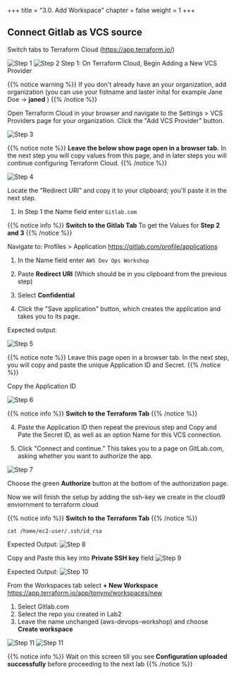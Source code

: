 +++
title = "3.0. Add Workspace"
chapter = false
weight = 1
+++

## Connect Gitlab as VCS source

Switch tabs to Terraform Cloud (https://app.terraform.io/)

![Step 1](/images/lab3/create_workspace.png)
![Step 2](/images/lab3/change_vcs.png)
Step 1: On Terraform Cloud, Begin Adding a New VCS Provider

{{% notice warning %}}
If you don't already have an your organization, add organization (you can use your fistname and laster inital for example Jane Doe -> __janed__ )
{{% /notice %}}


Open Terraform Cloud in your browser and navigate to the Settings > VCS Providers page for your organization. Click the "Add VCS Provider" button.

![Step 3](/images/lab3/choose_gitlab.png)

{{% notice note %}}
__Leave the below show page open in a browser tab.__ In the next step you will copy values from this page, and in later steps you will continue configuring Terraform Cloud.
{{% /notice %}}

![Step 4](/images/lab3/add_vcs_provider.png)

Locate the "Redirect URI" and copy it to your clipboard; you'll paste it in the next step.

1. In Step 1 the Name field enter `Gitlab.com`

{{% notice info %}}
__Switch to the Gitlab Tab__ To get the Values for __Step 2 and 3__
{{% /notice %}}

Navigate to: Profiles > Application  https://gitlab.com/profile/applications

1. In the Name field enter `AWS Dev Ops Workshop`

2. Paste __Redirect URI__ (Which should be in you clipboard from the previous step)

3. Select __Confidential__

4. Click the "Save application" button, which creates the application and takes you to its page.

Expected output:

![Step 5](/images/lab3/gitlab_applicationid_and_secret.png)

{{% notice note %}}
Leave this page open in a browser tab. In the next step, you will copy and paste the unique Application ID and Secret. 
{{% /notice %}}

Copy the Application ID

![Step 6](/images/lab3/connect_and_continue.png)


{{% notice info %}}
__Switch to the Terraform Tab__ 
{{% /notice %}}

4. Paste the Application ID then repeat the previous step and Copy and Pate the Secret ID, as well as an option Name for this VCS connection.

5. Click "Connect and continue." This takes you to a page on GitLab.com, asking whether you want to authorize the app.

![Step 7](/images/lab3/chose_authorize.png)

Choose the green __Authorize__ button at the bottom of the authorization page.

Now we will finish the setup by adding the ssh-key we create in the cloud9 enviornment to terraform cloud

{{% notice info %}}
__Switch to the Terraform Tab__ 
{{% /notice %}}

```
cat /home/ec2-user/.ssh/id_rsa
```

Expected Output:
![Step 8](/images/lab3/cat_ssh_key.png)

Copy and Paste this key into __Private SSH key__ field
![Step 9](/images/lab3/tf_paste_ssh_key.png)

Expected Output:
![Step 10](/images/lab3/completed_adding_vcs_provider.png)

From the Workspaces tab select __+ New Workspace__  https://app.terraform.io/app/tonynv/workspaces/new

1. Select Gitlab.com
2. Select the repo you created in Lab2 
3. Leave the name unchanged (aws-devops-workshop) and choose __Create workspace__

![Step 11](/images/lab3/select_gitlab_repo.png)
![Step 11](/images/lab3/select_create_workspace.png)


{{% notice info %}}
Wait on this screen till you see __Configuration uploaded successfully__ before proceeding to the next lab
{{% /notice %}}

